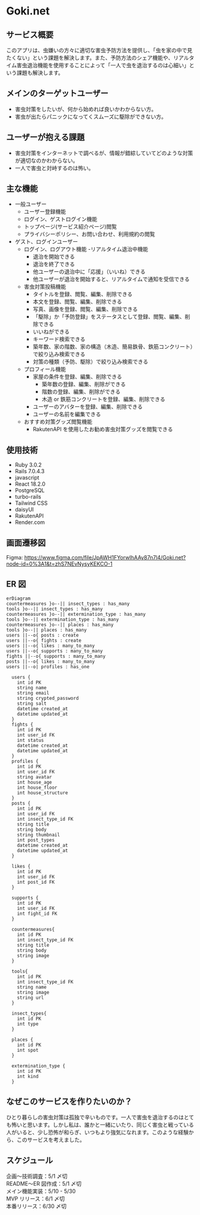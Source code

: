 # Goki.net

## サービス概要

このアプリは、虫嫌いの方々に適切な害虫予防方法を提供し、「虫を家の中で見たくない」という課題を解決します。また、予防方法のシェア機能や、リアルタイム害虫退治機能を使用することによって「一人で虫を退治するのは心細い」という課題も解決します。

## メインのターゲットユーザー

- 害虫対策をしたいが、何から始めれば良いかわからない方。
- 害虫が出たらパニックになってくスムーズに駆除ができない方。

## ユーザーが抱える課題

- 害虫対策をインターネットで調べるが、情報が錯綜していてどのような対策が適切なのかわからない。
- 一人で害虫と対峙するのは怖い。

## 主な機能

- 一般ユーザー
  - ユーザー登録機能
  - ログイン、ゲストログイン機能
  - トップページ(サービス紹介ページ)閲覧
  - プライバシーポリシー、お問い合わせ、利用規約の閲覧
- ゲスト、ログインユーザー
  - ログイン、ログアウト機能 -リアルタイム退治中機能
    - 退治を開始できる
    - 退治を終了できる
    - 他ユーザーの退治中に「応援」（いいね）できる
    - 他ユーザーが退治を開始すると、リアルタイムで通知を受信できる
  - 害虫対策投稿機能
    - タイトルを登録、閲覧、編集、削除できる
    - 本文を登録、閲覧、編集、削除できる
    - 写真、画像を登録、閲覧、編集、削除できる
    - 「駆除」か「予防登録」をステータスとして登録、閲覧、編集、削除できる
    - いいねができる
    - キーワード検索できる
    - 築年数、家の階数、家の構造（木造、簡易鉄骨、鉄筋コンクリート）で絞り込み検索できる
    - 対策の種類（予防、駆除）で絞り込み検索できる
  - プロフィール機能
    - 家屋の条件を登録、編集、削除できる
      - 築年数の登録、編集、削除ができる
      - 階数の登録、編集、削除ができる
      - 木造 or 鉄筋コンクリートを登録、編集、削除できる
    - ユーザーのアバターを登録、編集、削除できる
    - ユーザーの名前を編集できる
  - おすすめ対策グッズ閲覧機能
    - RakutenAPI を使用したお勧め害虫対策グッズを閲覧できる

## 使用技術

- Ruby 3.0.2
- Rails 7.0.4.3
- javascript
- React 18.2.0
- PostgreSQL
- turbo-rails
- Tailwind CSS
- daisyUI
- RakutenAPI
- Render.com

## 画面遷移図

Figma: https://www.figma.com/file/JpAWH1FYorwIhAAy87n7l4/Goki.net?node-id=0%3A1&t=zhS7NEvNysyKEKCO-1

## ER 図

```mermaid
erDiagram
countermeasures }o--|| insect_types : has_many
tools }o--|| insect_types : has_many
countermeasures }o--|| extermination_type : has_many
tools }o--|| extermination_type : has_many
countermeasures }o--|| places : has_many
tools }o--|| places : has_many
users ||--o{ posts : create
users ||--o{ fights : create
users ||--o{ likes : many_to_many
users ||--o{ supports : many_to_many
fights ||--o{ supports : many_to_many
posts ||--o{ likes : many_to_many
users ||--o| profiles : has_one

  users {
    int id PK
    string name
    string email
    string crypted_password
    string salt
    datetime created_at
    datetime updated_at
  }
  fights {
    int id PK
    int user_id FK
    int status
    datetime created_at
    datetime updated_at
  }
  profiles {
    int id PK
    int user_id FK
    string avatar
    int house_age
    int house_floor
    int house_structure
  }
  posts {
    int id PK
    int user_id FK
    int insect_type_id FK
    string title
    string body
    string thumbnail
    int post_types
    datetime created_at
    datetime updated_at
  }

  likes {
    int id PK
    int user_id FK
    int post_id FK
  }

  supports {
    int id PK
    int user_id FK
    int fight_id FK
  }

  countermeasures{
    int id PK
    int insect_type_id FK
    string title
    string body
    string image
  }

  tools{
    int id PK
    int insect_type_id FK
    string name
    string image
    string url
  }

  insect_types{
    int id PK
    int type
  }

  places {
    int id PK
    int spot
  }

  extermination_type {
    int id PK
    int kind
  }

```

## なぜこのサービスを作りたいのか？

ひとり暮らしの害虫対策は孤独で辛いものです。一人で害虫を退治するのはとても怖いと思います。しかし私は、誰かと一緒にいたり、同じく害虫と戦っている人がいると、少し恐怖が和らぎ、いつもより強気になれます。このような経験から、このサービスを考えました。

## スケジュール

企画〜技術調査：5/1 〆切</br>
README〜ER 図作成：5/1 〆切</br>
メイン機能実装：5/10 - 5/30</br>
MVP リリース：6/1 〆切</br>
本番リリース：6/30 〆切</br>
